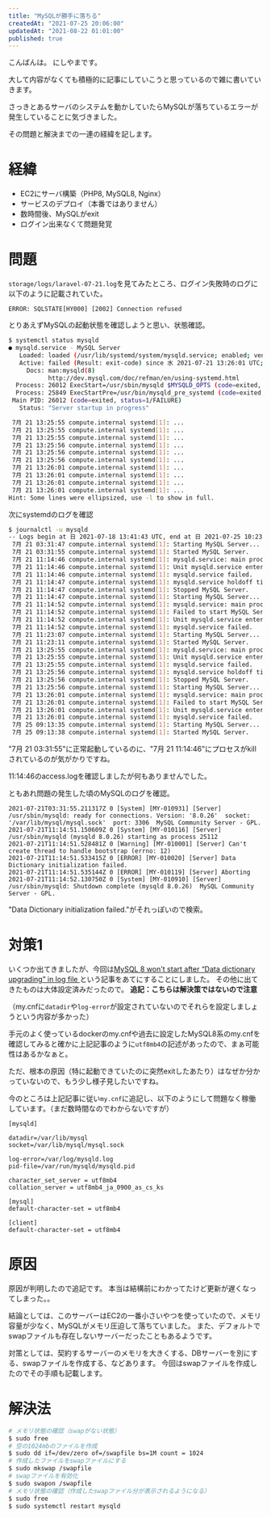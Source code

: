 ```yaml
---
title: "MySQLが勝手に落ちる"
createdAt: "2021-07-25 20:06:00"
updatedAt: "2021-08-22 01:01:00"
published: true
---
```


こんばんは。
にしやまです。

大して内容がなくても積極的に記事にしていこうと思っているので雑に書いていきます。

さっきとあるサーバのシステムを動かしていたらMySQLが落ちているエラーが発生していることに気づきました。

その問題と解決までの一連の経緯を記します。

# 経緯

- EC2にサーバ構築（PHP8, MySQL8, Nginx）
- サービスのデプロイ（本番ではありません）
- 数時間後、MySQLがexit
- ログイン出来なくて問題発覚

# 問題

`storage/logs/laravel-07-21.log`を見てみたところ、ログイン失敗時のログに以下のように記載されていた。
``` 
ERROR: SQLSTATE[HY000] [2002] Connection refused
```
とりあえずMySQLの起動状態を確認しようと思い、状態確認。
```bash
$ systemctl status mysqld
● mysqld.service - MySQL Server
   Loaded: loaded (/usr/lib/systemd/system/mysqld.service; enabled; vendor preset: disabled)
   Active: failed (Result: exit-code) since 水 2021-07-21 13:26:01 UTC; 3 days ago
     Docs: man:mysqld(8)
           http://dev.mysql.com/doc/refman/en/using-systemd.html
  Process: 26012 ExecStart=/usr/sbin/mysqld $MYSQLD_OPTS (code=exited, status=1/FAILURE)
  Process: 25849 ExecStartPre=/usr/bin/mysqld_pre_systemd (code=exited, status=0/SUCCESS)
 Main PID: 26012 (code=exited, status=1/FAILURE)
   Status: "Server startup in progress"

 7月 21 13:25:55 compute.internal systemd[1]: ...
 7月 21 13:25:55 compute.internal systemd[1]: ...
 7月 21 13:25:55 compute.internal systemd[1]: ...
 7月 21 13:25:56 compute.internal systemd[1]: ...
 7月 21 13:25:56 compute.internal systemd[1]: ...
 7月 21 13:25:56 compute.internal systemd[1]: ...
 7月 21 13:26:01 compute.internal systemd[1]: ...
 7月 21 13:26:01 compute.internal systemd[1]: ...
 7月 21 13:26:01 compute.internal systemd[1]: ...
 7月 21 13:26:01 compute.internal systemd[1]: ...
Hint: Some lines were ellipsized, use -l to show in full.
```
次にsystemdのログを確認
```bash
$ journalctl -u mysqld
-- Logs begin at 日 2021-07-18 13:41:43 UTC, end at 日 2021-07-25 10:23:35 UTC. --
 7月 21 03:31:47 compute.internal systemd[1]: Starting MySQL Server...
 7月 21 03:31:55 compute.internal systemd[1]: Started MySQL Server.
 7月 21 11:14:46 compute.internal systemd[1]: mysqld.service: main process exited, code=killed, status=9/KILL
 7月 21 11:14:46 compute.internal systemd[1]: Unit mysqld.service entered failed state.
 7月 21 11:14:46 compute.internal systemd[1]: mysqld.service failed.
 7月 21 11:14:47 compute.internal systemd[1]: mysqld.service holdoff time over, scheduling restart.
 7月 21 11:14:47 compute.internal systemd[1]: Stopped MySQL Server.
 7月 21 11:14:47 compute.internal systemd[1]: Starting MySQL Server...
 7月 21 11:14:52 compute.internal systemd[1]: mysqld.service: main process exited, code=exited, status=1/FAILURE
 7月 21 11:14:52 compute.internal systemd[1]: Failed to start MySQL Server.
 7月 21 11:14:52 compute.internal systemd[1]: Unit mysqld.service entered failed state.
 7月 21 11:14:52 compute.internal systemd[1]: mysqld.service failed.
 7月 21 11:23:07 compute.internal systemd[1]: Starting MySQL Server...
 7月 21 11:23:11 compute.internal systemd[1]: Started MySQL Server.
 7月 21 13:25:55 compute.internal systemd[1]: mysqld.service: main process exited, code=killed, status=9/KILL
 7月 21 13:25:55 compute.internal systemd[1]: Unit mysqld.service entered failed state.
 7月 21 13:25:55 compute.internal systemd[1]: mysqld.service failed.
 7月 21 13:25:56 compute.internal systemd[1]: mysqld.service holdoff time over, scheduling restart.
 7月 21 13:25:56 compute.internal systemd[1]: Stopped MySQL Server.
 7月 21 13:25:56 compute.internal systemd[1]: Starting MySQL Server...
 7月 21 13:26:01 compute.internal systemd[1]: mysqld.service: main process exited, code=exited, status=1/FAILURE
 7月 21 13:26:01 compute.internal systemd[1]: Failed to start MySQL Server.
 7月 21 13:26:01 compute.internal systemd[1]: Unit mysqld.service entered failed state.
 7月 21 13:26:01 compute.internal systemd[1]: mysqld.service failed.
 7月 25 09:13:35 compute.internal systemd[1]: Starting MySQL Server...
 7月 25 09:13:38 compute.internal systemd[1]: Started MySQL Server.
```

"7月 21 03:31:55"に正常起動しているのに、"7月 21 11:14:46"にプロセスがkillされているのが気がかりですね。

11:14:46のaccess.logを確認しましたが何もありませんでした。<br>

ともあれ問題の発生した頃のMySQLのログを確認。
```
2021-07-21T03:31:55.211317Z 0 [System] [MY-010931] [Server] /usr/sbin/mysqld: ready for connections. Version: '8.0.26'  socket: '/var/lib/mysql/mysql.sock'  port: 3306  MySQL Community Server - GPL.
2021-07-21T11:14:51.150609Z 0 [System] [MY-010116] [Server] /usr/sbin/mysqld (mysqld 8.0.26) starting as process 25112
2021-07-21T11:14:51.528481Z 0 [Warning] [MY-010001] [Server] Can't create thread to handle bootstrap (errno: 12)
2021-07-21T11:14:51.533415Z 0 [ERROR] [MY-010020] [Server] Data Dictionary initialization failed.
2021-07-21T11:14:51.535144Z 0 [ERROR] [MY-010119] [Server] Aborting
2021-07-21T11:14:52.130750Z 0 [System] [MY-010910] [Server] /usr/sbin/mysqld: Shutdown complete (mysqld 8.0.26)  MySQL Community Server - GPL.
```

"Data Dictionary initialization failed."がそれっぽいので検索。

# 対策1

いくつか出てきましたが、今回は[MySQL 8 won't start after “Data dictionary upgrading” in log file
](https://stackoverflow.com/questions/55846631/mysql-8-wont-start-after-data-dictionary-upgrading-in-log-file)という記事をあてにすることにしました。
その他に出てきたものは大体設定済みだったので。
**追記：こちらは解決策ではないので注意**

（my.cnfに`datadir`や`log-error`が設定されていないのでそれらを設定しましょうという内容が多かった）

手元のよく使っているdockerのmy.cnfや過去に設定したMySQL8系のmy.cnfを確認してみると確かに上記記事のように`utf8mb4`の記述があったので、まぁ可能性はあるかなぁと。

ただ、根本の原因（特に起動できていたのに突然exitしたあたり）はなぜか分かっていないので、もう少し様子見したいですね。

今のところは上記記事に従い`my.cnf`に追記し、以下のようにして問題なく稼働しています。（まだ数時間なのでわからないですが）

```
[mysqld]

datadir=/var/lib/mysql
socket=/var/lib/mysql/mysql.sock

log-error=/var/log/mysqld.log
pid-file=/var/run/mysqld/mysqld.pid

character_set_server = utf8mb4
collation_server = utf8mb4_ja_0900_as_cs_ks

[mysql]
default-character-set = utf8mb4

[client]
default-character-set = utf8mb4
```

# 原因

原因が判明したので追記です。
本当は結構前にわかってたけど更新が遅くなってしまった。。

結論としては、このサーバーはEC2の一番小さいやつを使っていたので、メモリ容量が少なく、MySQLがメモリ圧迫して落ちていました。
また、デフォルトでswapファイルも存在しないサーバーだったこともあるようです。

対策としては、契約するサーバーのメモリを大きくする、DBサーバーを別にする、swapファイルを作成する、などあります。
今回はswapファイルを作成したのでその手順も記載します。

# 解決法

```bash
# メモリ状態の確認（swapがない状態）
$ sudo free
# 空の1024mbのファイルを作成
$ sudo dd if=/dev/zero of=/swapfile bs=1M count = 1024
# 作成したファイルをswapファイルにする
$ sudo mkswap /swapfile
# swapファイルを有効化
$ sudo swapon /swapfile
# メモリ状態の確認（作成したswapファイル分が表示されるようになる）
$ sudo free
$ sudo systemctl restart mysqld
```
